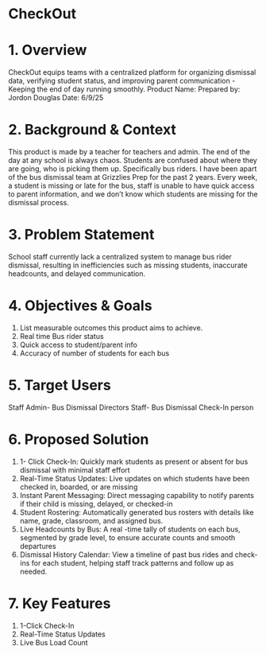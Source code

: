 # CheckOut

# 1. Overview
CheckOut equips teams with a centralized platform for organizing dismissal data, verifying student status, and improving parent communication - Keeping the end of day running smoothly.
Product Name: 
Prepared by: Jordon Douglas
Date: 6/9/25

# 2. Background & Context
This product is made by a teacher for teachers and admin. The end of the day at any school is always chaos. Students are confused about where they are going, who is picking them up. Specifically bus riders. I have been apart of the bus dismissal team at Grizzlies Prep for the past 2 years. Every week, a student is missing or late for the bus, staff is unable to have quick access to parent information, and we don’t know which students are missing for the dismissal process.

# 3. Problem Statement
School staff currently lack a centralized system to manage bus rider dismissal, resulting in inefficiencies such as missing students, inaccurate headcounts, and delayed communication. 

# 4. Objectives & Goals
1. List measurable outcomes this product aims to achieve.
2. Real time Bus rider status
3. Quick access to student/parent info
4. Accuracy of number of students for each bus

# 5. Target Users
Staff Admin- Bus Dismissal Directors
Staff- Bus Dismissal Check-In person 

# 6. Proposed Solution
1. 1- Click Check-In: Quickly mark students as present or absent for bus dismissal with minimal staff effort
2. Real-Time Status Updates: Live updates on which students have been checked in, boarded, or are missing
3. Instant Parent Messaging: Direct messaging capability to notify parents if their child is missing, delayed, or checked-in 
4. Student Rostering: Automatically generated bus rosters with details like name, grade, classroom, and assigned bus.
5. Live Headcounts by Bus: A real -time tally of students on each bus, segmented by grade level, to ensure accurate counts and smooth departures
6. Dismissal History Calendar: View a timeline of past bus rides and check-ins for each student, helping staff track patterns and follow up as needed. 

# 7. Key Features
1. 1-Click Check-In 
2. Real-Time Status Updates
3. Live Bus Load Count
